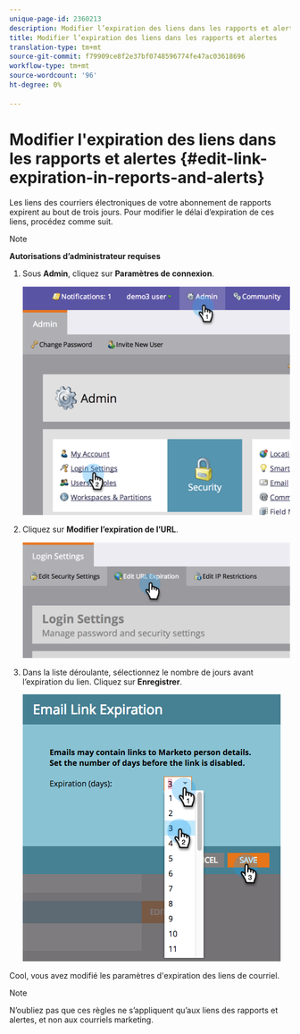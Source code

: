 ```yaml
---
unique-page-id: 2360213
description: Modifier l’expiration des liens dans les rapports et alertes - Documents marketing - Documentation du produit
title: Modifier l’expiration des liens dans les rapports et alertes
translation-type: tm+mt
source-git-commit: f79909ce8f2e37bf0748596774fe47ac03618696
workflow-type: tm+mt
source-wordcount: '96'
ht-degree: 0%

---
```



# Modifier l&#39;expiration des liens dans les rapports et alertes {#edit-link-expiration-in-reports-and-alerts}

Les liens des courriers électroniques de votre abonnement de rapports expirent au bout de trois jours. Pour modifier le délai d’expiration de ces liens, procédez comme suit.

>[!NOTE]
>
>**Autorisations d’administrateur requises**

1. Sous **Admin**, cliquez sur **Paramètres de connexion**.

   ![](assets/image2014-9-24-11-3a33-3a31.png)

1. Cliquez sur **Modifier l’expiration de l’URL**.

   ![](assets/image2014-9-24-11-3a33-3a43.png)

1. Dans la liste déroulante, sélectionnez le nombre de jours avant l’expiration du lien. Cliquez sur **Enregistrer**.

   ![](assets/emaillinkexpiration.png)

Cool, vous avez modifié les paramètres d&#39;expiration des liens de courriel.

>[!NOTE]
>
>N’oubliez pas que ces règles ne s’appliquent qu’aux liens des rapports et alertes, et non aux courriels marketing.
